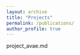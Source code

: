 ```yaml
---
layout: archive
title: "Projects"
permalink: /publications/
author_profile: true
---
```


project_avae.md

<!---

# Matching aggregate posteriors in the variational autoencoder 
***(under preparation)***<br />
[PDF](http://surojit-utah.github.io/files/AVAE.pdf "PDF") [Code](https://github.com/Surojit-Utah/AVAE "Code")

* The AVAE matches the aggregate posterior to the prior using kernel density estimate. 
* This method aims at filling-up holes in the latent space of the VAE and alleviate posterior collapse observed under certain training scenarios.
* An automated method for estimating KDE bandwidth.
* Address the bias in the estimated bandwidth that encourages using KDE in high dimensional latent spaces (dimensions > 100).
* The regularization scalar $$\beta$$ is updated during training using the proposed heuristic. Thus, the AVAE is free from tuning the hyper-parameter, $$\beta$$.
* The use of the diagonal covariance in the posterior distribution, $$q_{\phi}(\mathbf{z} \mid \mathbf{x})$$, in the VAE helps in learning disentangled representations in an unsupervised framework. However, the AVAE is free from such modeling assumptions, and thus, the latent axes do not represent the generative factors of a dataset, unlike the VAE.
* We propose a technique to discover the latent factors of a dataset using the learned representations of the AVAE.


{% if site.author.googlescholar %}
  <div class="wordwrap">You can also find my articles on <a href="{{site.author.googlescholar}}">my Google Scholar profile</a>.</div>
{% endif %}




{% include base_path %}

{% for post in site.publications reversed %}
  {% include archive-single.html %}
{% endfor %}

-->

